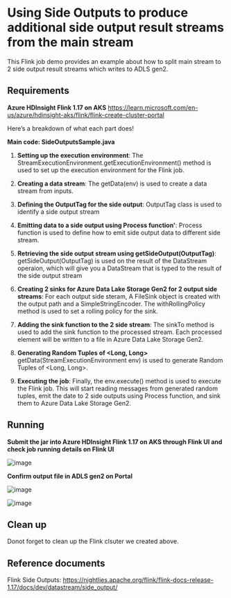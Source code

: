 # Using Side Outputs to produce additional side output result streams from the main stream

This Flink job demo provides an example about how to split main stream to 2 side output result streams which writes to ADLS gen2.
## Requirements
**Azure HDInsight Flink 1.17 on AKS**
https://learn.microsoft.com/en-us/azure/hdinsight-aks/flink/flink-create-cluster-portal

Here’s a breakdown of what each part does!

**Main code: SideOutputsSample.java**

1. **Setting up the execution environment**: The StreamExecutionEnvironment.getExecutionEnvironment() method is used to set up the execution environment for the Flink job.

2. **Creating a data stream**: The getData(env) is used to create a data stream from inputs.

3. **Defining the OutputTag for the side output**: OutputTag class is used to identify a side output stream

4. **Emitting data to a side output using Process function'**: Process function is used to define how to emit side output data to different side stream.

5. **Retrieving the side output stream using getSideOutput(OutputTag)**: getSideOutput(OutputTag) is used on the result of the DataStream operaion, which will give you a DataStream that is typed to the result of the side output stream
 
6. **Creating 2 sinks for Azure Data Lake Storage Gen2 for 2 output side streams**: For each output side steram, A FileSink object is created with the output path and a SimpleStringEncoder. The withRollingPolicy method is used to set a rolling policy for the sink.

7. **Adding the sink function to the 2 side stream**: The sinkTo  method is used to add the sink function to the processed stream. Each processed element will be written to a file in Azure Data Lake Storage Gen2.

8. **Generating Random Tuples of <Long, Long>** getData(StreamExecutionEnvironment env) is used to generate Random Tuples of <Long, Long>.

9. **Executing the job**: Finally, the env.execute() method is used to execute the Flink job. This will start reading messages from generated random tuples, emit the date to 2 side outputs using Process function, and sink them to Azure Data Lake Storage Gen2.

## Running

**Submit the jar into Azure HDInsight Flink 1.17 on AKS through Flink UI and check job running details on Flink UI**

![image](https://github.com/Guodong-Wang-prog/hdinsight-aks/assets/60081730/bad5d355-d495-48dd-ba01-9a4778fd9059)

**Confirm output file in ADLS gen2 on Portal**

![image](https://github.com/Guodong-Wang-prog/hdinsight-aks/assets/60081730/fec5452f-c514-4d89-b761-e8ec146e286f)

![image](https://github.com/Guodong-Wang-prog/hdinsight-aks/assets/60081730/28754f18-1210-4148-8dbb-184010a2f6d8)


## Clean up
Donot forget to clean up the Flink clsuter we created above.

## Reference documents
Flink Side Outputs: https://nightlies.apache.org/flink/flink-docs-release-1.17/docs/dev/datastream/side_output/



